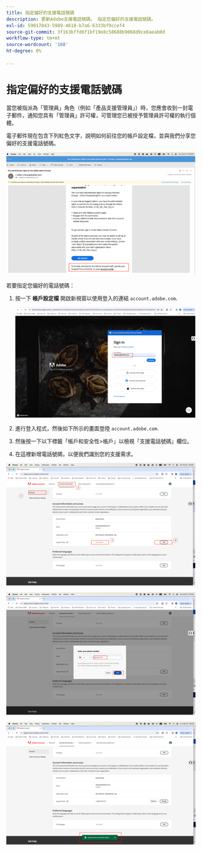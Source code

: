 ```yaml
---
title: 指定偏好的支援電話號碼
description: 更新Adobe支援電話號碼。 指定您偏好的支援電話號碼。
exl-id: 59017843-5989-4618-b7a6-6333bf9ccef4
source-git-commit: 3f163bffd6f1bf19e8c58688b9068d9ce6aeab0d
workflow-type: tm+mt
source-wordcount: '168'
ht-degree: 0%

---
```


# 指定偏好的支援電話號碼

當您被指派為「管理員」角色（例如「產品支援管理員」）時，您應會收到一封電子郵件，通知您具有「管理員」許可權，可管理您已被授予管理員許可權的執行個體。

電子郵件現在包含下列紅色文字，說明如何前往您的帳戶設定檔，並與我們分享您偏好的支援電話號碼。

![偏好的支援號碼](assets/admin-console-1.png)

若要指定您偏好的電話號碼：

1. 按一下 **帳戶設定檔** 開啟新視窗以使用登入的連結 `account.adobe.com`.

   ![登入](assets/sign-in.png)

1. 進行登入程式，然後如下所示的畫面登陸 `account.adobe.com`.
1. 然後按一下以下標籤「帳戶和安全性>帳戶」以檢視「支援電話號碼」欄位。
1. 在這裡新增電話號碼，以便我們識別您的支援需求。

![指定詳細資料](assets/account-info.png)

![新增電話號碼](assets/enter-phone-number.png)

![個結果](assets/result.png)
